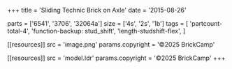 +++
title = 'Sliding Technic Brick on Axle'
date  = '2015-08-26'

parts = ['6541', '3706', '32064a']
size  = ['4s', '2s', '1b']
tags  = [
  'partcount-total-4',
  'function-backup: stud_shift',
  'length-studshift-flex',
]

[[resources]]
src              = 'image.png'
params.copyright = '©2025 BrickCamp'

[[resources]]
src              = 'model.ldr'
params.copyright = '©2025 BrickCamp'
+++
